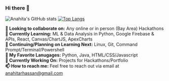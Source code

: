 ### Hi there 👋

![Anahita's GitHub stats](https://github-readme-stats.vercel.app/api?username=anahitahassan&show_icons=true&theme=tokyonight)
[![Top Langs](https://github-readme-stats.vercel.app/api/top-langs/?username=anahitahassan&layout=compact&theme=tokyonight&card_width=250&card_height=300)](https://github.com/anuraghazra/github-readme-stats)

**👋 Looking to collaborate on:** Any online or in person (Bay Area) Hackathons <br>
**🚀 Currently Learning:** ML & Data Analysis in Python, Google Firebase & APIs, React, Canvas/ChartJS, ApexCharts <br>
**🌱 Continuing/Planning on Learning Next:** Linux, Git, Command Prompt/Terminal/Powershell <br>
**💖 My Favorite Lanugages:** Python, Java, HTML/CSS/Javascript <br>
**🔭 Currently Working On:** Projects for Hackathons/Portfolio <br>
**📫 How to reach me:** Feel free to reach out via email at anahitarhassan@gmail.com <br>
